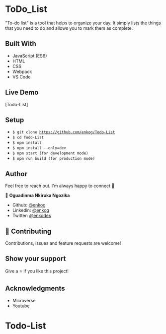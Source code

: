 # ToDo_List

"To-do list" is a tool that helps to organize your day. It simply lists the things that you need to do and allows you to mark them as complete.


## Built With 

- JavaScript (ES6)
- HTML
- CSS
- Webpack
- VS Code

## Live Demo
[Todo-List]
##  Setup    <a name = "setup"></a>

  - <code>$ git clone https://github.com/enkog/Todo-List</code>
  - <code>$ cd Todo-List</code>
  - <code>$ npm install</code>
  - <code>$ npm install --only=dev</code>
  - <code>$ npm start (for development mode)</code>
  - <code>$ npm run build (for production mode)</code>
## Author

Feel free to reach out. I'm always happy to connect :slightly_smiling_face:

👤 **Oguadinma Nkiruka Ngozika**

- Github: [@enkog](https://github.com/enkog)
- Linkedin: [@enkog](https://www.linkedin.com/in/enkog/)
- Twitter: [@enkodes](https://twitter.com/enkodes)


## 🤝 Contributing

Contributions, issues and feature requests are welcome!

## Show your support

Give a ⭐️ if you like this project!

## Acknowledgments

- Microverse
- Youtube

# Todo-List
